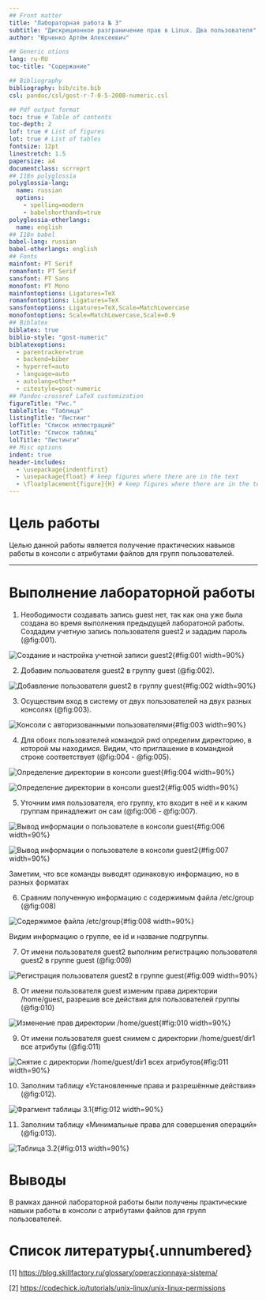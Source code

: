 ```yaml
---
## Front matter
title: "Лабораторная работа № 3"
subtitle: "Дискреционное разграничение прав в Linux. Два пользователя"
author: "Юрченко Артём Алексеевич"

## Generic otions
lang: ru-RU
toc-title: "Содержание"

## Bibliography
bibliography: bib/cite.bib
csl: pandoc/csl/gost-r-7-0-5-2008-numeric.csl

## Pdf output format
toc: true # Table of contents
toc-depth: 2
lof: true # List of figures
lot: true # List of tables
fontsize: 12pt
linestretch: 1.5
papersize: a4
documentclass: scrreprt
## I18n polyglossia
polyglossia-lang:
  name: russian
  options:
	- spelling=modern
	- babelshorthands=true
polyglossia-otherlangs:
  name: english
## I18n babel
babel-lang: russian
babel-otherlangs: english
## Fonts
mainfont: PT Serif
romanfont: PT Serif
sansfont: PT Sans
monofont: PT Mono
mainfontoptions: Ligatures=TeX
romanfontoptions: Ligatures=TeX
sansfontoptions: Ligatures=TeX,Scale=MatchLowercase
monofontoptions: Scale=MatchLowercase,Scale=0.9
## Biblatex
biblatex: true
biblio-style: "gost-numeric"
biblatexoptions:
  - parentracker=true
  - backend=biber
  - hyperref=auto
  - language=auto
  - autolang=other*
  - citestyle=gost-numeric
## Pandoc-crossref LaTeX customization
figureTitle: "Рис."
tableTitle: "Таблица"
listingTitle: "Листинг"
lofTitle: "Список иллюстраций"
lotTitle: "Список таблиц"
lolTitle: "Листинги"
## Misc options
indent: true
header-includes:
  - \usepackage{indentfirst}
  - \usepackage{float} # keep figures where there are in the text
  - \floatplacement{figure}{H} # keep figures where there are in the text
---
```


# Цель работы

Целью данной работы является получение практических навыков работы в консоли с атрибутами файлов для групп пользователей.

---
# Выполнение лабораторной работы

1. Неободимости создавать запись guest нет, так как она уже была создана во время выполнения предыдущей лаборатоной работы. Создадим учетную запись пользователя guest2 и зададим пароль (@fig:001).

![Создание и настройка учетной записи guest2](image/screenshot_1.png){#fig:001 width=90%}

2. Добавим пользователя guest2 в группу guest (@fig:002).

![Добавление пользователя guest2 в группу guest](image/screenshot_2.png){#fig:002 width=90%}

3. Осуществим вход в систему от двух пользователей на двух разных консолях (@fig:003).

![Консоли с авторизованными пользователями](image/screenshot_3.png){#fig:003 width=90%}

4. Для обоих пользователей командой pwd определим директорию, в которой мы находимся. Видим, что приглашение в командной строке соответствует (@fig:004 - @fig:005).

![Определение директории в консоли guest](image/screenshot_4.png){#fig:004 width=90%}

![Определение директории в консоли guest2](image/screenshot_5.png){#fig:005 width=90%}

5. Уточним имя пользователя, его группу, кто входит в неё и к каким группам принадлежит он сам (@fig:006 - @fig:007).

![Вывод информации о пользователе в консоли guest](image/screenshot_6.png){#fig:006 width=90%}

![Вывод информации о пользователе в консоли guest2](image/screenshot_7.png){#fig:007 width=90%}

Заметим, что все команды выводят одинаковую информацию, но в разных форматах

6. Сравним полученную информацию с содержимым файла /etc/group (@fig:008)

![Содержимое файла /etc/group](image/screenshot_8.png){#fig:008 width=90%}

Видим информацию о группе, ее id и название подгруппы.

7. От имени пользователя guest2 выполним регистрацию пользователя guest2 в группе guest (@fig:009)

![Регистрация пользователя guest2 в группе guest](image/screenshot_9.png){#fig:009 width=90%}

8. От имени пользователя guest изменим права директории /home/guest, разрешив все действия для пользователей группы (@fig:010)

![Изменение прав директории /home/guest](image/screenshot_10.png){#fig:010 width=90%}

9. От имени пользователя guest снимем с директории /home/guest/dir1 все атрибуты (@fig:011)

![Снятие с директории /home/guest/dir1 всех атрибутов](image/screenshot_11.png){#fig:011 width=90%}

10. Заполним таблицу «Установленные права и разрешённые действия» (@fig:012).

![Фрагмент таблицы 3.1](image/screenshot_12.png){#fig:012 width=90%}

11. Заполним таблицу «Минимальные права для совершения операций» (@fig:013).

![Таблица 3.2](image/screenshot_13.png){#fig:013 width=90%}

# Выводы

В рамках данной лабораторной работы были получены практические навыки работы в консоли с атрибутами файлов для групп пользователей.

# Список литературы{.unnumbered}

[1] https://blog.skillfactory.ru/glossary/operaczionnaya-sistema/

[2] https://codechick.io/tutorials/unix-linux/unix-linux-permissions
